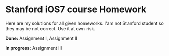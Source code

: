 # Stanford iOS7 course Homework 

Here are my solutions  for all given homeworks.
I'am not Stanford  student so they may be not correct.
Use it at own risk.

**Done:** Assignment I, Assignment II

**In progress:** Assignment III 
